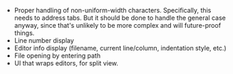 - Proper handling of non-uniform-width characters.  Specifically, this needs
  to address tabs.  But it should be done to handle the general case anyway,
  since that's unlikely to be more complex and will future-proof things.
- Line number display
- Editor info display (filename, current line/column, indentation style, etc.)
- File opening by entering path
- UI that wraps editors, for split view.
